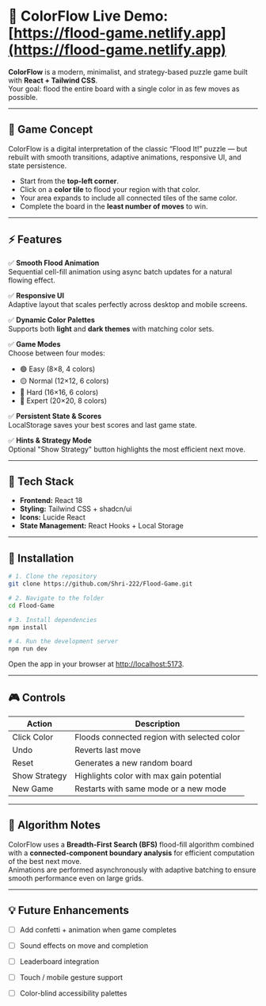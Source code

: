 # 🎨 ColorFlow  **Live Demo:** [https://flood-game.netlify.app](https://flood-game.netlify.app)

**ColorFlow** is a modern, minimalist, and strategy-based puzzle game built with **React + Tailwind CSS**.  
Your goal: flood the entire board with a single color in as few moves as possible.

---

## 🧠 Game Concept

ColorFlow is a digital interpretation of the classic “Flood It!” puzzle — but rebuilt with smooth transitions, adaptive animations, responsive UI, and state persistence.

- Start from the **top-left corner**.  
- Click on a **color tile** to flood your region with that color.  
- Your area expands to include all connected tiles of the same color.  
- Complete the board in the **least number of moves** to win.

---

## ⚡ Features

✅ **Smooth Flood Animation**  
Sequential cell-fill animation using async batch updates for a natural flowing effect.  

✅ **Responsive UI**  
Adaptive layout that scales perfectly across desktop and mobile screens.  

✅ **Dynamic Color Palettes**  
Supports both **light** and **dark themes** with matching color sets.  

✅ **Game Modes**  
Choose between four modes:  
- 🟢 Easy (8×8, 4 colors)  
- 🟡 Normal (12×12, 6 colors)  
- 🔵 Hard (16×16, 6 colors)  
- 🔴 Expert (20×20, 8 colors)  

✅ **Persistent State & Scores**  
LocalStorage saves your best scores and last game state.  

✅ **Hints & Strategy Mode**  
Optional "Show Strategy" button highlights the most efficient next move.   

---

## 🧩 Tech Stack

- **Frontend:** React 18   
- **Styling:** Tailwind CSS + shadcn/ui  
- **Icons:** Lucide React  
- **State Management:** React Hooks + Local Storage  

---

## 🚀 Installation

```bash
# 1. Clone the repository
git clone https://github.com/Shri-222/Flood-Game.git

# 2. Navigate to the folder
cd Flood-Game

# 3. Install dependencies
npm install

# 4. Run the development server
npm run dev
```

Open the app in your browser at [http://localhost:5173](http://localhost:5173).

---

## 🎮 Controls

| Action | Description |
|--------|--------------|
| Click Color | Floods connected region with selected color |
| Undo | Reverts last move |
| Reset | Generates a new random board |
| Show Strategy | Highlights color with max gain potential |
| New Game | Restarts with same mode or a new mode |

---

## 🧠 Algorithm Notes

ColorFlow uses a **Breadth-First Search (BFS)** flood-fill algorithm combined with a **connected-component boundary analysis** for efficient computation of the best next move.  
Animations are performed asynchronously with adaptive batching to ensure smooth performance even on large grids.

---

## 💡 Future Enhancements

- [ ] Add confetti + animation when game completes  
- [ ] Sound effects on move and completion  
- [ ] Leaderboard integration  
- [ ] Touch / mobile gesture support  
- [ ] Color-blind accessibility palettes  

